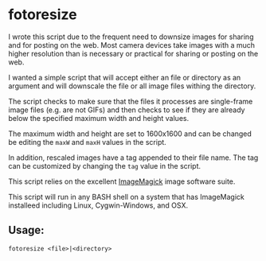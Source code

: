 # fotoresize

I wrote this script due to the frequent need to downsize images for sharing and for posting on the web.  Most camera devices take images with a much higher resolution than is necessary or practical for sharing or posting on the web.

I wanted a simple script that will accept either an file or directory as an argument and will downscale the file or all image files withing the directory.

The script checks to make sure that the files it processes are single-frame image files (e.g. are not GIFs) and then checks to see if they are already below the specified maximum width and height values.

The maximum width and height are set to 1600x1600 and can be changed be editing the `maxW` and `maxH` values in the script.

In addition, rescaled images have a tag appended to their file name.  The tag can be customized by changing the `tag` value in the script.

This script relies on the excellent [ImageMagick](https://imagemagick.org/) image software suite.

This script will run in any BASH shell on a system that has ImageMagick installeed including Linux, Cygwin-Windows, and OSX.



## Usage: 
```
fotoresize <file>|<directory>
```

